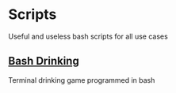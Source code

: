 # Scripts
Useful  and  useless bash scripts for all use cases 

## [Bash Drinking](bash-drinking.sh)
Terminal drinking game programmed in bash